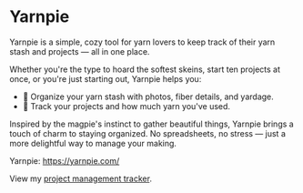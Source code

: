 # Yarnpie

Yarnpie is a simple, cozy tool for yarn lovers to keep track of their yarn stash and projects — all in one place. 

Whether you're the type to hoard the softest skeins, start ten projects at once, or you're just starting out, Yarnpie helps you:
- 🌸 Organize your yarn stash with photos, fiber details, and yardage.
- 🧵 Track your projects and how much yarn you've used.

Inspired by the magpie's instinct to gather beautiful things, Yarnpie brings a touch of charm to staying organized. No spreadsheets, no stress — just a more delightful way to manage your making.

Yarnpie: https://yarnpie.com/

View my [project management tracker](https://www.notion.so/snippets-of-san/Project-Manager-1de7aa1eb2af807bb419fa2ad1cd12d6?source=copy_link).
